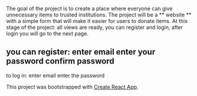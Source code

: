 The goal of the project is to create a place where everyone can give unnecessary items to trusted institutions.  The project will be a ** website ** with a simple form that will make it easier for users to donate items. At this stage of the project: all views are ready, you can register and login, after login you will go to the next page.

you can register:
enter email
enter your password
confirm password
-------------------------------------------
to log in:
enter email
enter the password



This project was bootstrapped with [Create React App](https://github.com/facebook/create-react-app).
